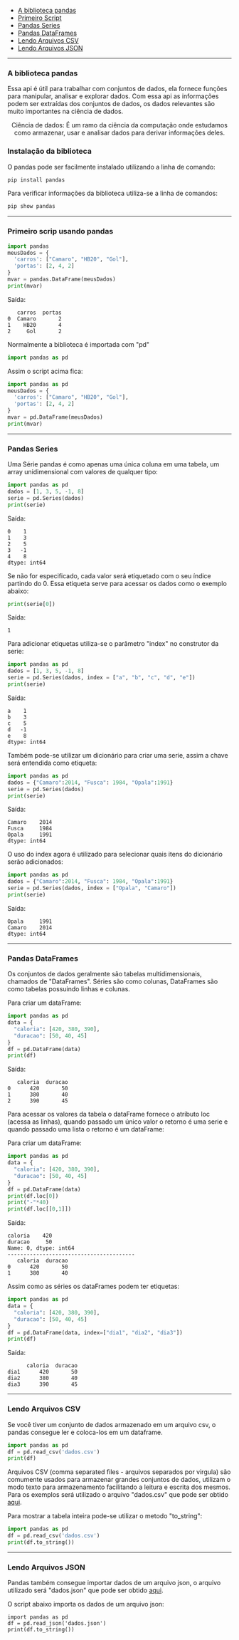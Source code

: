 

- [A biblioteca pandas](#a-biblioteca-pandas)
- [Primeiro Script](#primeiro-scrip-usando-pandas)
- [Pandas Series](#pandas-series)
- [Pandas DataFrames](#pandas-dataframes)
- [Lendo Arquivos CSV](#lendo-arquivos-csv)
- [Lendo Arquivos JSON](#lendo-arquivos-json)
----

### A biblioteca pandas

Essa api é útil para trabalhar com conjuntos de dados, ela fornece funções para manipular, analisar e explorar dados.
Com essa api as informações podem ser extraídas dos conjuntos de dados, os dados relevantes são muito importantes na ciência de dados.
    
<p align="center"> Ciência de dados: É um ramo da ciência da computação onde estudamos como armazenar, usar e analisar dados para derivar informações deles.</p>

### Instalação da biblioteca

O pandas pode ser facilmente instalado utilizando a linha de comando:

```cmd
pip install pandas
```

Para verificar informações da biblioteca utiliza-se a linha de comandos:

```cmd
pip show pandas
```

----

### Primeiro scrip usando pandas

```python
import pandas
meusDados = {
  'carros': ["Camaro", "HB20", "Gol"],
  'portas': [2, 4, 2]
}
mvar = pandas.DataFrame(meusDados)
print(mvar)
```

Saída:
```
   carros  portas
0  Camaro       2
1    HB20       4
2     Gol       2
```

Normalmente a biblioteca é importada com "pd"

```Python
import pandas as pd
```

Assim o script acima fica:
```python
import pandas as pd
meusDados = {
  'carros': ["Camaro", "HB20", "Gol"],
  'portas': [2, 4, 2]
}
mvar = pd.DataFrame(meusDados)
print(mvar)
```

----

### Pandas Series

Uma Série pandas é como apenas uma única coluna em uma tabela, um array unidimensional com valores de qualquer tipo:

```Python
import pandas as pd
dados = [1, 3, 5, -1, 8]
serie = pd.Series(dados)
print(serie)
```
Saída:
```
0    1
1    3
2    5
3   -1
4    8
dtype: int64
```

Se não for especificado, cada valor será etiquetado com o seu índice partindo do 0. Essa etiqueta serve para acessar os dados como o exemplo abaixo:
```Python
print(serie[0])
```
Saída:
```
1
```

Para adicionar etiquetas utiliza-se o parâmetro "index" no construtor da serie:


```Python
import pandas as pd
dados = [1, 3, 5, -1, 8]
serie = pd.Series(dados, index = ["a", "b", "c", "d", "e"])
print(serie)
```
Saída:
```
a    1
b    3
c    5
d   -1
e    8
dtype: int64
```

Também pode-se utilizar um dicionário para criar uma serie, assim a chave será entendida como etiqueta:

```Python
import pandas as pd
dados = {"Camaro":2014, "Fusca": 1984, "Opala":1991}
serie = pd.Series(dados)
print(serie)
```
Saída:
```
Camaro    2014
Fusca     1984
Opala     1991
dtype: int64
```

O uso do index agora é utilizado para selecionar quais itens do dicionário serão adicionados:
```Python
import pandas as pd
dados = {"Camaro":2014, "Fusca": 1984, "Opala":1991}
serie = pd.Series(dados, index = ["Opala", "Camaro"])
print(serie)
```
Saída:
```
Opala     1991
Camaro    2014
dtype: int64
```

----

### Pandas DataFrames

Os conjuntos de dados geralmente são tabelas multidimensionais, chamados de "DataFrames". 
Séries são como colunas, DataFrames são como tabelas possuindo linhas e colunas.

Para criar um dataFrame:
```Python
import pandas as pd
data = {
  "caloria": [420, 380, 390],
  "duracao": [50, 40, 45]
}
df = pd.DataFrame(data)
print(df) 
```
Saída:
```
   caloria  duracao
0      420       50
1      380       40
2      390       45
```

Para acessar os valores da tabela o dataFrame fornece o atributo loc (acessa as linhas), quando passado um único valor o retorno é uma serie e quando passado uma lista o retorno é um dataFrame:

Para criar um dataFrame:
```Python
import pandas as pd
data = {
  "caloria": [420, 380, 390],
  "duracao": [50, 40, 45]
}
df = pd.DataFrame(data)
print(df.loc[0]) 
print("-"*40)
print(df.loc[[0,1]]) 
```
Saída:
```
caloria    420
duracao     50
Name: 0, dtype: int64
----------------------------------------
   caloria  duracao
0      420       50
1      380       40
```

Assim como as séries os dataFrames podem ter etiquetas:

```Python
import pandas as pd
data = {
  "caloria": [420, 380, 390],
  "duracao": [50, 40, 45]
}
df = pd.DataFrame(data, index=["dia1", "dia2", "dia3"])
print(df) 
```
Saída:
```
      caloria  duracao
dia1      420       50
dia2      380       40
dia3      390       45
```


----

### Lendo Arquivos CSV

Se você tiver um conjunto de dados armazenado em um arquivo csv, o pandas consegue ler e coloca-los em um dataframe.

```Python
import pandas as pd
df = pd.read_csv('dados.csv')
print(df)
```

Arquivos CSV (comma separated files - arquivos separados por virgula) são comumente usados para armazenar grandes conjuntos de dados, utilizam o modo texto para armazenamento facilitando a leitura e escrita dos mesmos. Para os exemplos será utilizado o arquivo "dados.csv" que pode ser obtido <a href="https://raw.githubusercontent.com/petelecom/minicurso-analise-de-dados/main/dados.csv"> aqui</a>. 

Para mostrar a tabela inteira pode-se utilizar o metodo "to_string":

```Python
import pandas as pd
df = pd.read_csv('dados.csv')
print(df.to_string())
```

----

### Lendo Arquivos JSON

Pandas também consegue importar dados de um arquivo json, o arquivo utilizado será "dados.json" que pode ser obtido <a href="https://raw.githubusercontent.com/petelecom/minicurso-analise-de-dados/main/dados.json"> aqui</a>.

O script abaixo importa os dados de um arquivo json:
```
import pandas as pd 
df = pd.read_json('dados.json')
print(df.to_string())
```

